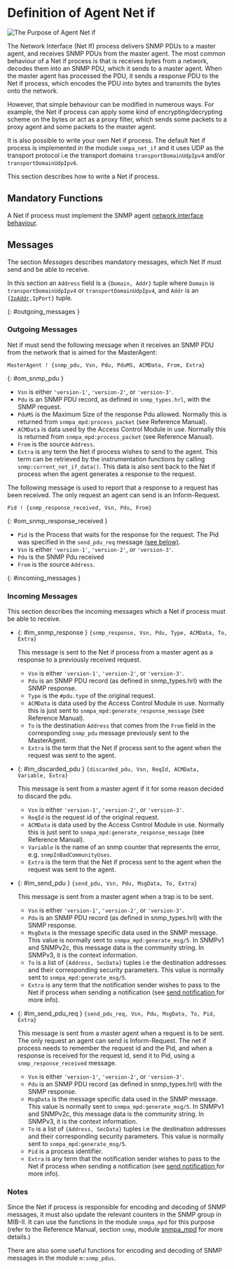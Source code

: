 <!--
%CopyrightBegin%

Copyright Ericsson AB 2023-2024. All Rights Reserved.

Licensed under the Apache License, Version 2.0 (the "License");
you may not use this file except in compliance with the License.
You may obtain a copy of the License at

    http://www.apache.org/licenses/LICENSE-2.0

Unless required by applicable law or agreed to in writing, software
distributed under the License is distributed on an "AS IS" BASIS,
WITHOUT WARRANTIES OR CONDITIONS OF ANY KIND, either express or implied.
See the License for the specific language governing permissions and
limitations under the License.

%CopyrightEnd%
-->
# Definition of Agent Net if

![The Purpose of Agent Net if](assets/snmp_agent_netif_1.gif "The Purpose of Agent Net if")

The Network Interface (Net If) process delivers SNMP PDUs to a master agent, and
receives SNMP PDUs from the master agent. The most common behaviour of a Net if
process is that is receives bytes from a network, decodes them into an SNMP PDU,
which it sends to a master agent. When the master agent has processed the PDU,
it sends a response PDU to the Net if process, which encodes the PDU into bytes
and transmits the bytes onto the network.

However, that simple behaviour can be modified in numerous ways. For example,
the Net if process can apply some kind of encrypting/decrypting scheme on the
bytes or act as a proxy filter, which sends some packets to a proxy agent and
some packets to the master agent.

It is also possible to write your own Net if process. The default Net if process
is implemented in the module `snmpa_net_if` and it uses UDP as the transport
protocol i.e the transport domains `transportDomainUdpIpv4` and/or
`transportDomainUdpIpv6`.

This section describes how to write a Net if process.

## Mandatory Functions

A Net if process must implement the SNMP agent
[network interface behaviour](`m:snmpa_network_interface`).

## Messages

The section _Messages_ describes mandatory messages, which Net If must send and
be able to receive.

In this section an `Address` field is a `{Domain, Addr}` tuple where `Domain` is
`transportDomainUdpIpv4` or `transportDomainUdpIpv4`, and `Addr` is an
`{`[`IpAddr`](`t:inet:ip_address/0`)`,IpPort}` tuple.

[](){: #outgoing_messages }

### Outgoing Messages

Net if must send the following message when it receives an SNMP PDU from the
network that is aimed for the MasterAgent:

```text
MasterAgent ! {snmp_pdu, Vsn, Pdu, PduMS, ACMData, From, Extra}
```

{: #om_snmp_pdu }

- `Vsn` is either `'version-1'`, `'version-2'`, or `'version-3'`.
- `Pdu` is an SNMP PDU record, as defined in `snmp_types.hrl`, with the SNMP
  request.
- `PduMS` is the Maximum Size of the response Pdu allowed. Normally this is
  returned from `snmpa_mpd:process_packet` (see Reference Manual).
- `ACMData` is data used by the Access Control Module in use. Normally this is
  returned from `snmpa_mpd:process_packet` (see Reference Manual).
- `From` is the source `Address`.
- `Extra` is any term the Net if process wishes to send to the agent. This term
  can be retrieved by the instrumentation functions by calling
  `snmp:current_net_if_data()`. This data is also sent back to the Net if
  process when the agent generates a response to the request.

The following message is used to report that a response to a request has been
received. The only request an agent can send is an Inform-Request.

```text
Pid ! {snmp_response_received, Vsn, Pdu, From}
```

{: #om_snmp_response_received }

- `Pid` is the Process that waits for the response for the request. The Pid was
  specified in the `send_pdu_req` message
  [(see below)](snmp_agent_netif.md#im_send_pdu_req).
- `Vsn` is either `'version-1'`, `'version-2'`, or `'version-3'`.
- `Pdu` is the SNMP Pdu received
- `From` is the source `Address`.

[](){: #incoming_messages }

### Incoming Messages

This section describes the incoming messages which a Net if process must be able
to receive.

- [](){: #im_snmp_response }
  `{snmp_response, Vsn, Pdu, Type, ACMData, To, Extra}`

  This message is sent to the Net if process from a master agent as a response
  to a previously received request.

  - `Vsn` is either `'version-1'`, `'version-2'`, or `'version-3'`.
  - `Pdu` is an SNMP PDU record (as defined in snmp_types.hrl) with the SNMP
    response.
  - `Type` is the `#pdu.type` of the original request.
  - `ACMData` is data used by the Access Control Module in use. Normally this is
    just sent to `snmpa_mpd:generate_response_message` (see Reference Manual).
  - `To` is the destination `Address` that comes from the `From` field in the
    corresponding `snmp_pdu` message previously sent to the MasterAgent.
  - `Extra` is the term that the Net if process sent to the agent when the
    request was sent to the agent.

- [](){: #im_discarded_pdu }
  `{discarded_pdu, Vsn, ReqId, ACMData, Variable, Extra}`

  This message is sent from a master agent if it for some reason decided to
  discard the pdu.

  - `Vsn` is either `'version-1'`, `'version-2'`, or `'version-3'`.
  - `ReqId` is the request id of the original request.
  - `ACMData` is data used by the Access Control Module in use. Normally this is
    just sent to `snmpa_mpd:generate_response_message` (see Reference Manual).
  - `Variable` is the name of an snmp counter that represents the error, e.g.
    `snmpInBadCommunityUses`.
  - `Extra` is the term that the Net if process sent to the agent when the
    request was sent to the agent.

- [](){: #im_send_pdu } `{send_pdu, Vsn, Pdu, MsgData, To, Extra}`

  This message is sent from a master agent when a trap is to be sent.

  - `Vsn` is either `'version-1'`, `'version-2'`, or `'version-3'`.
  - `Pdu` is an SNMP PDU record (as defined in snmp_types.hrl) with the SNMP
    response.
  - `MsgData` is the message specific data used in the SNMP message. This value
    is normally sent to `snmpa_mpd:generate_msg/5`. In SNMPv1 and SNMPv2c,
    this message data is the community string. In SNMPv3, it is the context
    information.
  - `To` is a list of `{Address, SecData}` tuples i.e the destination addresses
    and their corresponding security parameters. This value is normally sent to
    `snmpa_mpd:generate_msg/5`.
  - `Extra` is any term that the notification sender wishes to pass to the Net
    if process when sending a notification (see
    [send notification ](`m:snmpa#send_notification2`)for more info).

- [](){: #im_send_pdu_req } `{send_pdu_req, Vsn, Pdu, MsgData, To, Pid, Extra}`

  This message is sent from a master agent when a request is to be sent. The
  only request an agent can send is Inform-Request. The net if process needs to
  remember the request id and the Pid, and when a response is received for the
  request id, send it to Pid, using a `snmp_response_received` message.

  - `Vsn` is either `'version-1'`, `'version-2'`, or `'version-3'`.
  - `Pdu` is an SNMP PDU record (as defined in snmp_types.hrl) with the SNMP
    response.
  - `MsgData` is the message specific data used in the SNMP message. This value
    is normally sent to `snmpa_mpd:generate_msg/5`. In SNMPv1 and SNMPv2c,
    this message data is the community string. In SNMPv3, it is the context
    information.
  - `To` is a list of `{Address, SecData}` tuples i.e the destination addresses
    and their corresponding security parameters. This value is normally sent to
    `snmpa_mpd:generate_msg/5`.
  - `Pid` is a process identifier.
  - `Extra` is any term that the notification sender wishes to pass to the Net
    if process when sending a notification (see
    [send notification ](`m:snmpa#send_notification2`)for more info).

### Notes

Since the Net if process is responsible for encoding and decoding of SNMP
messages, it must also update the relevant counters in the SNMP group in MIB-II.
It can use the functions in the module `snmpa_mpd` for this purpose (refer to
the Reference Manual, section `snmp`, module [snmpa_mpd](`m:snmp_pdus`) for more
details.)

There are also some useful functions for encoding and decoding of SNMP messages
in the module `m:snmp_pdus`.
